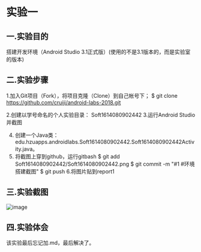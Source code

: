 # 实验一

## 一.实验目的

搭建开发环境（Android Studio 3.1正式版）(使用的不是3.1版本的，而是实验室的版本)

## 二.实验步骤
1.加入Git项目（Fork），将项目克隆（Clone）到自己帐号下； $ git clone https://github.com/cruiji/android-labs-2018.git

2.创建以学号命名的个人实验目录： Soft1614080902442 3.运行Android Studio并截图

4. 创建一个Java类：edu.hzuapps.androidlabs.Soft1614080902442.Soft1614080902442Activity.java。
5. 将截图上穿到github，运行gitbash $ git add Soft1614080902442/Soft1614080902442.png 
   $ git commit -m "#1 #环境搭建截图" 
   $ git push
6.将图片贴到report1

## 三.实验截图
![image](https://github.com/cruiji/android-labs-2018/blob/master/soft1614080902442/Soft1614080902442Activity.PNG)
## 四.实验体会
该实验最后忘记加.md，最后解决了。
